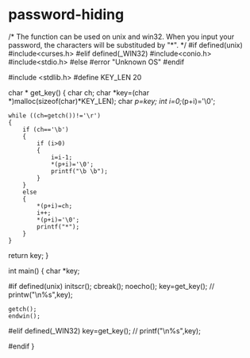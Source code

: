 # password-hiding
/*
The function can be used on unix and win32. When you input your password, the characters will be substituded by "*".
*/
#if defined(unix)
#include<curses.h>
#elif defined(_WIN32)
#include<conio.h>
#include<stdio.h>
#else
#error "Unknown OS"
#endif

#include <stdlib.h>
#define KEY_LEN 20


char * get_key()
{
	char ch;
	char *key=(char *)malloc(sizeof(char)*KEY_LEN);
	char *p=key;
	int i=0;*(p+i)='\0';
	
    while ((ch=getch())!='\r')
	{
    	if (ch=='\b')
		{
    		if (i>0)
			{
    			i=i-1;
    			*(p+i)='\0';
    			printf("\b \b");
			}
		}
		else
		{
			*(p+i)=ch;
			i++;
			*(p+i)='\0'; 
			printf("*");
		} 
	}
return key;
} 

int main()
{
  char *key;

#if defined(unix)
    initscr();
    cbreak();
    noecho();
    key=get_key(); 
//	printw("\n%s",key);

    getch();
    endwin();

#elif defined(_WIN32)
	key=get_key();
//	printf("\n%s",key);


#endif
}
